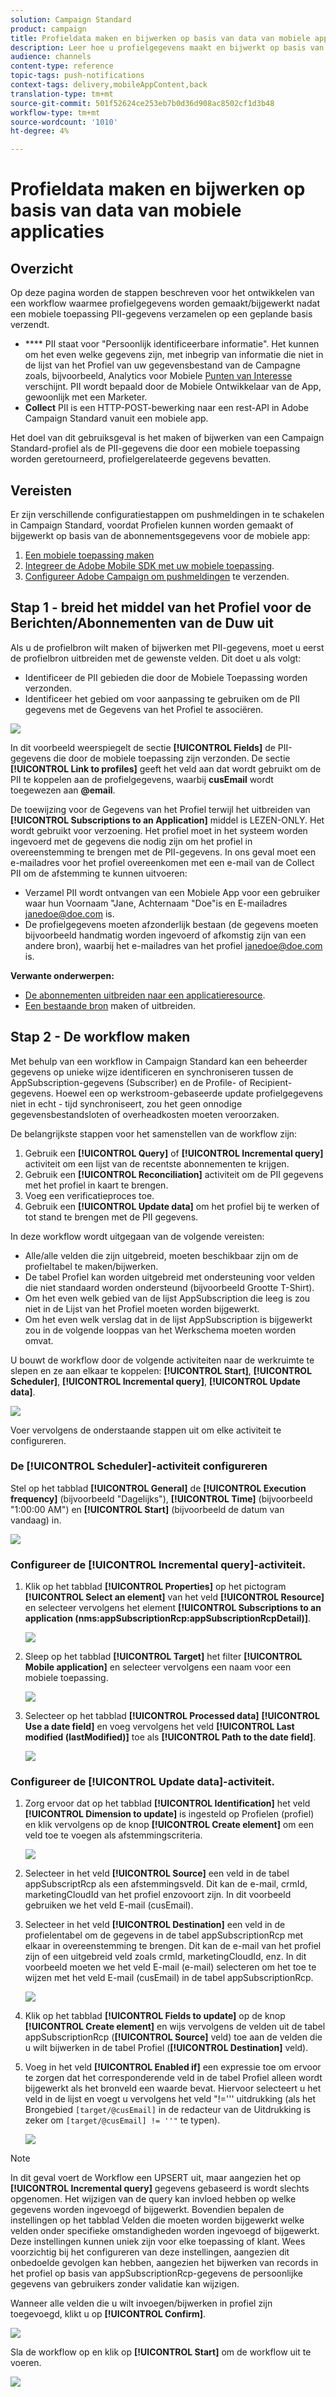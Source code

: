 ```yaml
---
solution: Campaign Standard
product: campaign
title: Profieldata maken en bijwerken op basis van data van mobiele applicaties
description: Leer hoe u profielgegevens maakt en bijwerkt op basis van gegevens van mobiele toepassingen.
audience: channels
content-type: reference
topic-tags: push-notifications
context-tags: delivery,mobileAppContent,back
translation-type: tm+mt
source-git-commit: 501f52624ce253eb7b0d36d908ac8502cf1d3b48
workflow-type: tm+mt
source-wordcount: '1010'
ht-degree: 4%

---
```



# Profieldata maken en bijwerken op basis van data van mobiele applicaties

## Overzicht

Op deze pagina worden de stappen beschreven voor het ontwikkelen van een workflow waarmee profielgegevens worden gemaakt/bijgewerkt nadat een mobiele toepassing PII-gegevens verzamelen op een geplande basis verzendt.

* **** PII staat voor &quot;Persoonlijk identificeerbare informatie&quot;. Het kunnen om het even welke gegevens zijn, met inbegrip van informatie die niet in de lijst van het Profiel van uw gegevensbestand van de Campagne zoals, bijvoorbeeld, Analytics voor Mobiele [Punten van Interesse](../../integrating/using/about-campaign-points-of-interest-data-integration.md) verschijnt. PII wordt bepaald door de Mobiele Ontwikkelaar van de App, gewoonlijk met een Marketer.
* **Collect** PII is een HTTP-POST-bewerking naar een rest-API in Adobe Campaign Standard vanuit een mobiele app.

Het doel van dit gebruiksgeval is het maken of bijwerken van een Campaign Standard-profiel als de PII-gegevens die door een mobiele toepassing worden geretourneerd, profielgerelateerde gegevens bevatten.

## Vereisten

Er zijn verschillende configuratiestappen om pushmeldingen in te schakelen in Campaign Standard, voordat Profielen kunnen worden gemaakt of bijgewerkt op basis van de abonnementsgegevens voor de mobiele app:

1. [Een mobiele toepassing maken](../../administration/using/configuring-a-mobile-application.md)
1. [Integreer de Adobe Mobile SDK met uw mobiele toepassing](https://helpx.adobe.com/nl/campaign/kb/integrate-mobile-sdk.html).
1. [Configureer Adobe Campaign om pushmeldingen](https://helpx.adobe.com/nl/campaign/kb/configuring-app-sdkv4.html) te verzenden.

## Stap 1 - breid het middel van het Profiel voor de Berichten/Abonnementen van de Duw uit

Als u de profielbron wilt maken of bijwerken met PII-gegevens, moet u eerst de profielbron uitbreiden met de gewenste velden. Dit doet u als volgt:

* Identificeer de PII gebieden die door de Mobiele Toepassing worden verzonden.
* Identificeer het gebied om voor aanpassing te gebruiken om de PII gegevens met de Gegevens van het Profiel te associëren.

![](assets/update_profile1.png)

In dit voorbeeld weerspiegelt de sectie **[!UICONTROL Fields]** de PII-gegevens die door de mobiele toepassing zijn verzonden. De sectie **[!UICONTROL Link to profiles]** geeft het veld aan dat wordt gebruikt om de PII te koppelen aan de profielgegevens, waarbij **cusEmail** wordt toegewezen aan **@email**.

De toewijzing voor de Gegevens van het Profiel terwijl het uitbreiden van **[!UICONTROL Subscriptions to an Application]** middel is LEZEN-ONLY. Het wordt gebruikt voor verzoening. Het profiel moet in het systeem worden ingevoerd met de gegevens die nodig zijn om het profiel in overeenstemming te brengen met de PII-gegevens. In ons geval moet een e-mailadres voor het profiel overeenkomen met een e-mail van de Collect PII om de afstemming te kunnen uitvoeren:

* Verzamel PII wordt ontvangen van een Mobiele App voor een gebruiker waar hun Voornaam &quot;Jane, Achternaam &quot;Doe&quot;is en E-mailadres janedoe@doe.com is.
* De profielgegevens moeten afzonderlijk bestaan (de gegevens moeten bijvoorbeeld handmatig worden ingevoerd of afkomstig zijn van een andere bron), waarbij het e-mailadres van het profiel janedoe@doe.com is.

**Verwante onderwerpen:**

* [De abonnementen uitbreiden naar een applicatieresource](../../developing/using/extending-the-subscriptions-to-an-application-resource.md).
* [Een bestaande bron](../../developing/using/key-steps-to-add-a-resource.md) maken of uitbreiden.

## Stap 2 - De workflow maken

Met behulp van een workflow in Campaign Standard kan een beheerder gegevens op unieke wijze identificeren en synchroniseren tussen de AppSubscription-gegevens (Subscriber) en de Profile- of Recipient-gegevens. Hoewel een op werkstroom-gebaseerde update profielgegevens niet in echt - tijd synchroniseert, zou het geen onnodige gegevensbestandsloten of overheadkosten moeten veroorzaken.

De belangrijkste stappen voor het samenstellen van de workflow zijn:

1. Gebruik een **[!UICONTROL Query]** of **[!UICONTROL Incremental query]** activiteit om een lijst van de recentste abonnementen te krijgen.
1. Gebruik een **[!UICONTROL Reconciliation]** activiteit om de PII gegevens met het profiel in kaart te brengen.
1. Voeg een verificatieproces toe.
1. Gebruik een **[!UICONTROL Update data]** om het profiel bij te werken of tot stand te brengen met de PII gegevens.

In deze workflow wordt uitgegaan van de volgende vereisten:

* Alle/alle velden die zijn uitgebreid, moeten beschikbaar zijn om de profieltabel te maken/bijwerken.
* De tabel Profiel kan worden uitgebreid met ondersteuning voor velden die niet standaard worden ondersteund (bijvoorbeeld Grootte T-Shirt).
* Om het even welk gebied van de lijst AppSubscription die leeg is zou niet in de Lijst van het Profiel moeten worden bijgewerkt.
* Om het even welk verslag dat in de lijst AppSubscription is bijgewerkt zou in de volgende looppas van het Werkschema moeten worden omvat.

U bouwt de workflow door de volgende activiteiten naar de werkruimte te slepen en ze aan elkaar te koppelen: **[!UICONTROL Start]**, **[!UICONTROL Scheduler]**, **[!UICONTROL Incremental query]**, **[!UICONTROL Update data]**.

![](assets/update_profile0.png)

Voer vervolgens de onderstaande stappen uit om elke activiteit te configureren.

### De **[!UICONTROL Scheduler]**-activiteit configureren

Stel op het tabblad **[!UICONTROL General]** de **[!UICONTROL Execution frequency]** (bijvoorbeeld &quot;Dagelijks&quot;), **[!UICONTROL Time]** (bijvoorbeeld &quot;1:00:00 AM&quot;) en **[!UICONTROL Start]** (bijvoorbeeld de datum van vandaag) in.

![](assets/update_profile2.png)

### Configureer de **[!UICONTROL Incremental query]**-activiteit.

1. Klik op het tabblad **[!UICONTROL Properties]** op het pictogram **[!UICONTROL Select an element]** van het veld **[!UICONTROL Resource]** en selecteer vervolgens het element **[!UICONTROL Subscriptions to an application (nms:appSubscriptionRcp:appSubscriptionRcpDetail)]**.

   ![](assets/update_profile3.png)

1. Sleep op het tabblad **[!UICONTROL Target]** het filter **[!UICONTROL Mobile application]** en selecteer vervolgens een naam voor een mobiele toepassing.

   ![](assets/update_profile4.png)

1. Selecteer op het tabblad **[!UICONTROL Processed data]** **[!UICONTROL Use a date field]** en voeg vervolgens het veld **[!UICONTROL Last modified (lastModified)]** toe als **[!UICONTROL Path to the date field]**.

   ![](assets/update_profile5.png)

### Configureer de **[!UICONTROL Update data]**-activiteit.

1. Zorg ervoor dat op het tabblad **[!UICONTROL Identification]** het veld **[!UICONTROL Dimension to update]** is ingesteld op Profielen (profiel) en klik vervolgens op de knop **[!UICONTROL Create element]** om een veld toe te voegen als afstemmingscriteria.

   ![](assets/update_profile_createelement.png)

1. Selecteer in het veld **[!UICONTROL Source]** een veld in de tabel appSubscriptRcp als een afstemmingsveld. Dit kan de e-mail, crmId, marketingCloudId van het profiel enzovoort zijn. In dit voorbeeld gebruiken we het veld E-mail (cusEmail).

1. Selecteer in het veld **[!UICONTROL Destination]** een veld in de profielentabel om de gegevens in de tabel appSubscriptionRcp met elkaar in overeenstemming te brengen. Dit kan de e-mail van het profiel zijn of een uitgebreid veld zoals crmId, marketingCloudId, enz. In dit voorbeeld moeten we het veld E-mail (e-mail) selecteren om het toe te wijzen met het veld E-mail (cusEmail) in de tabel appSubscriptionRcp.

   ![](assets/update_profile7.png)

1. Klik op het tabblad **[!UICONTROL Fields to update]** op de knop **[!UICONTROL Create element]** en wijs vervolgens de velden uit de tabel appSubscriptionRcp (**[!UICONTROL Source]** veld) toe aan de velden die u wilt bijwerken in de tabel Profiel (**[!UICONTROL Destination]** veld).

1. Voeg in het veld **[!UICONTROL Enabled if]** een expressie toe om ervoor te zorgen dat het corresponderende veld in de tabel Profiel alleen wordt bijgewerkt als het bronveld een waarde bevat. Hiervoor selecteert u het veld in de lijst en voegt u vervolgens het veld &quot;!=&#39;&#39;&#39; uitdrukking (als het Brongebied `[target/@cusEmail]` in de redacteur van de Uitdrukking is zeker om `[target/@cusEmail] != ''"` te typen).

   ![](assets/update_profile8.png)

>[!NOTE]
>
>In dit geval voert de Workflow een UPSERT uit, maar aangezien het op **[!UICONTROL Incremental query]** gegevens gebaseerd is wordt slechts opgenomen. Het wijzigen van de query kan invloed hebben op welke gegevens worden ingevoegd of bijgewerkt.
>Bovendien bepalen de instellingen op het tabblad Velden die moeten worden bijgewerkt welke velden onder specifieke omstandigheden worden ingevoegd of bijgewerkt. Deze instellingen kunnen uniek zijn voor elke toepassing of klant.
>Wees voorzichtig bij het configureren van deze instellingen, aangezien dit onbedoelde gevolgen kan hebben, aangezien het bijwerken van records in het profiel op basis van appSubscriptionRcp-gegevens de persoonlijke gegevens van gebruikers zonder validatie kan wijzigen.

Wanneer alle velden die u wilt invoegen/bijwerken in profiel zijn toegevoegd, klikt u op **[!UICONTROL Confirm]**.

![](assets/update_profile9.png)

Sla de workflow op en klik op **[!UICONTROL Start]** om de workflow uit te voeren.

![](assets/update_profile10.png)
